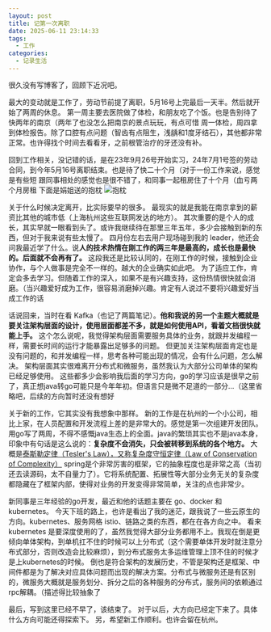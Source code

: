 ```yaml
---
layout: post
title: 记第一次离职
date: 2025-06-11 23:14:33
tags:
  - 工作
categories:
  - 记录生活
---
```


很久没有写博客了，回顾下近况吧。

最大的变动就是工作了，劳动节前提了离职，5月16号上完最后一天半。然后就开始了两周的休息。
第一周主要去医院做了体检，和朋友吃了个饭。也是告别待了快两年的南京（两年了也没怎么把南京的景点玩玩，有点可惜
周一体检，周四拿到体检报告。除了口腔有点问题（智齿有点阻生，浅龋和1度牙结石），其他都非常正常。也许得找个时间去看看牙，之前根管治疗的牙还没有补。

回到工作相关，没记错的话，是在23年9月26号开始实习，24年7月1号签的劳动合同，到今年5月16号离职结束。也是待了快二十个月（对于一份工作来说，感觉是有些短
跟同事相处的感觉也是很不错了，和同事一起租房住了十个月（血亏两个月房租
下面是娟姐送的抱枕
![抱枕](https://cooooing.github.io/images/记第一次离职/抱枕.jpg)

关于什么时候决定离开，比实际要早的很多。
最现实的就是我能在南京拿到的薪资比其他的城市低（上海杭州这些互联网发达的地方）。
其次重要的是个人的成长，其实早就一眼看到头了。或许我继续待在那里三年五年，多少会接触到新的东西，但对于我来说有些太慢了。
四月份左右去用户现场碰到我的 leader，他还会问我最近学了什么。说**人的技术热情在刚工作的两三年是最高的，成长也是最快的。后面就不会再有了。**
这段我还是比较认同的，在刚工作的时候，接触到企业协作，与个人做事是完全不一样的。越大的企业确实如此吧。
为了适应工作，肯定会多去学习。但随着工作的深入，如果不是有兴趣支持，这份热情很快就会消磨。（当兴趣爱好成为工作，很容易消磨掉兴趣。肯定有人说过不要将兴趣爱好当成工作的话

话说回来，当时在看 Kafka（也记了两篇笔记）。**他和我说的另一个主题大概就是要关注架构层面的设计，使用层面都差不多，就是如何使用API，看着文档很快就能上手。**
这个怎么说呢，我觉得架构层面需要服务具体的业务，就跟并发编程一样，需要长时间的运行才能暴露出足够多的问题。
但更加关注架构层面肯定也是没有问题的，和并发编程一样，思考各种可能出现的情况，会有什么问题，怎么解决。
架构层面其实很难离开分布式和微服务，虽然我认为大部分公司单体的架构已经足够使用。
这些都多少会影响我后面的学习方向，go的学习应该是很早之前了，真正想java转go可能只是今年年初。但语言只是微不足道的一部分...（这里省略吧，后续的方向暂时还没有想好

关于新的工作，它其实没有我想象中那样。
新的工作是在杭州的一个小公司，相比上家，在人员配置和开发流程上差的是非常大的。感觉是第一次组建开发团队。
用go写了两周，不得不感慨java生态上的全面。java的繁琐其实也不是java本身，印象中有句话是这么说的：**复杂度不会消失，只会被转移到系统的各个地方。**
大概是[泰斯勒定律（Tesler's Law），又称复杂度守恒定律（Law of Conservation of Complexity）](https://en.wikipedia.org/wiki/Law_of_conservation_of_complexity)
spring是个非常厉害的框架，它的抽象程度也是非常之高（当初还去读源码，太不自量力了）。它将系统配置、拓展性等大部分业务无关的复杂度都隐藏在了框架内部，使得对业务的开发变得非常简单，关注的点也非常少。

新同事是三年经验的go开发，最近和他的话题主要在 go、docker 和 kubernetes。
今天下班的路上，也许是看出了我的迷茫，跟我说了一些云原生的方向。kubernetes、服务网格 istio、链路之类的东西，都在在各方向之中。
看来 kubernetes 是要深度使用的了，虽然我觉得大部分业务都用不上。我现在倒是更倾向单体架构，到单机扛不住的时候可以上分布式（这个需要单体开发时就注意分布式部分，否则改造会比较麻烦），到分布式服务太多运维管理上顶不住的时候才是上kubernetes的时候。
倒也是符合架构的发展历史，不管是架构还是框架、中间件都是为了解决对应具体问题而出现的解决方案。分布式与微服务还是有区别的，微服务大概就是服务划分、拆分之后的各种服务的分布式，服务间的依赖通过rpc解耦。（描述得比较抽象了

最后，写到这里已经不早了，该结束了。
对于以后，大方向已经定下来了。具体什么方向可能还得探索下。
另，希望新工作顺利。也许会留在杭州。
